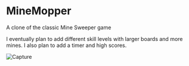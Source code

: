 # MineMopper
A clone of the classic Mine Sweeper game

I eventually plan to add different skill levels with larger boards and more mines.  I also plan to add a timer and high scores.


![Capture](https://user-images.githubusercontent.com/114260075/216435893-5e49adfb-4b81-4042-bae3-f8d7fe012277.PNG)
